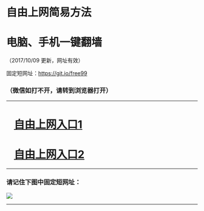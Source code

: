 ﻿# 自由上网简易方法

# 电脑、手机一键翻墙

（2017/10/09 更新，网址有效）

固定短网址：https://git.io/free99

### （微信如打不开，请转到浏览器打开）


***





# &nbsp;&nbsp; <a href="http://ft113418753.fwq-tz-1001.info/fwqtz01.html?t=100900131760 " target="_blank">自由上网入口1</a>
# &nbsp;&nbsp; <a href="http://ft1202729180.fwq-tz-1002.info/fwqtz02.html?t=100900130283 " target="_blank">自由上网入口2</a>
***

### 请记住下图中固定短网址：

<img src="https://s3-us-west-2.amazonaws.com/fwq-1001/yjfq-20170905okok.png" /> 


***

